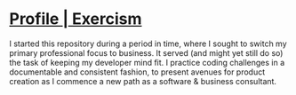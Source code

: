 # [Profile | Exercism](https://exercism.io/profiles/nullthefirst)

I started this repository during a period in time, where I sought to switch my primary professional focus to business. It served (and might yet still do so) the task of keeping my developer mind fit. I practice coding challenges in a documentable and consistent fashion, to present avenues for product creation as I commence a new path as a software & business consultant.
